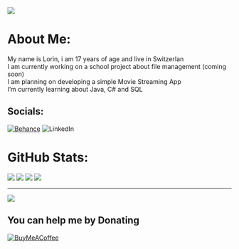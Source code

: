 ![](https://github.com/lorinsinzig/lorinsinzig/blob/master/ressources/LS-Banner.gif)

# About Me:
My name is Lorin, i am 17 years of age and live in Switzerlan
<br>I am currently working on a school project about file management (coming soon)
<br>I am planning on developing a simple Movie Streaming App
<br>I’m currently learning about Java, C# and SQL


## Socials:
[![Behance](https://img.shields.io/badge/Behance-1769ff?logo=behance&logoColor=white)](https://behance.net/xdlorin) ![LinkedIn](https://img.shields.io/badge/LinkedIn-%230077B5.svg?logo=linkedin&logoColor=white)

# GitHub Stats:
![](https://github-readme-stats.vercel.app/api?username=kynseh&theme=radical&hide_border=true&include_all_commits=false&count_private=false) 
![](https://github-readme-streak-stats.herokuapp.com/?user=kynseh&theme=radical&hide_border=true)
![](https://github-readme-stats.vercel.app/api/top-langs/?username=kynseh&theme=radical&hide_border=true&include_all_commits=false&count_private=false&layout=compact)
![](https://quotes-github-readme.vercel.app/api?type=horizontal&theme=radical)

---
[![](https://visitcount.itsvg.in/api?id=kynseh&icon=3&color=10)](https://visitcount.itsvg.in)

## You can help me by Donating
[![BuyMeACoffee](https://img.shields.io/badge/Buy%20Me%20a%20Coffee-ee4185?style=for-the-badge&logo=buy-me-a-coffee&logoColor=gold)](https://buymeacoffee.com/kynseh)
